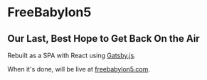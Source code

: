 # FreeBabylon5
## Our Last, Best Hope to Get Back On the Air

Rebuilt as a SPA with React using [Gatsby.js](https://github.com/gatsbyjs/gatsby).

When it's done, will be live at [freebabylon5.com](http://freebabylon5.com).
